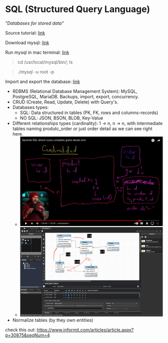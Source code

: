# SQL (Structured Query Language)

*"Databases for stored data"*

Source tutorial: [link](https://www.youtube.com/watch?v=uUdKAYl-F7g "Youtube")

Download mysql: [link](https://dev.mysql.com/downloads/mysql/ "Installation")

Run mysql in mac terminal: [link](https://www.youtube.com/watch?v=ryvNDIX3gQA "Youtube")

> cd /usr/local/mysql/bin/; ls
 
> ./mysql -u root -p    

Import and export the database: [link](https://www.interserver.net/tips/kb/import-export-databases-mysql-command-line/ "website")

* RDBMS (Relational Database Management System): MySQL, PostgreSQL, MariaDB. Backups, import, export, concurrency.
* CRUD (Create, Read, Update, Delete) with Query's.
* Databases types: 
    * SQL: Data structured in tables (PK, FK, rows and columns-records)
    * NO SQL: JSON, BSON, BLOB, Key-Value
* Different relationships types (cardinality): 1 -> n, n -> n, with intermediate tables naming produtc_order  or just order detail as we can see right here.
    * ![screen-shot.png](screen-shot.png "ss")
    * ![screen-shot2.png](screen-shot2.png "ss2")
* Normalize tables (by they own entities)

check this out: https://www.informit.com/articles/article.aspx?p=30875&seqNum=4
